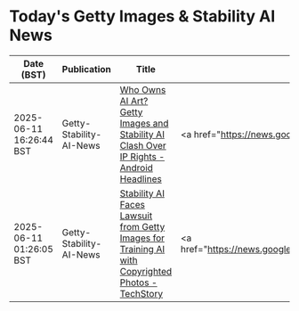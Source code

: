 # Today's Getty Images & Stability AI News

| Date (BST) | Publication | Title | Summary |
|------------|-------------|-------|---------|
| 2025-06-11 16:26:44 BST | Getty-Stability-AI-News | [Who Owns AI Art? Getty Images and Stability AI Clash Over IP Rights - Android Headlines](https://news.google.com/rss/articles/CBMisAFBVV95cUxOTkNzN0ZVaTJkYlBOWTNxV09CVWVkemZRMFZtTFllemlvOWNRcVVmR1c4OHpqVHRoVHRDblBYa0ZINDROay1abGhjalgwT01xLTRiakYwdzBPckJjWU9IeF96ZTFiTlRHRjNfZlpxZzJ4eXFGTGpKakZvc0E1bDBEOHV2eTBTcnhqS00ySGZVWXhkR1p5bTZXcUNOTGl5RnlrWEgzOG1mZlRsZGRzbEc1aQ?oc=5) | <a href="https://news.google.com/rss/articles/CBMisAFBVV95cUxOTkNzN0ZVaTJkYlBOWTNxV09CVWVkemZRMFZtTFllemlvOWNRcVVmR1c4OHpqVHRoVHRDblBYa0ZINDROay1abGhjalgwT01xLTRiakYwdzBPckJjWU9IeF96ZTFiTlRHRjNfZlpxZz... |
| 2025-06-11 01:26:05 BST | Getty-Stability-AI-News | [Stability AI Faces Lawsuit from Getty Images for Training AI with Copyrighted Photos - TechStory](https://news.google.com/rss/articles/CBMiqgFBVV95cUxPTjZxU2J1QkpWa1h2T3AyTV82ZTktVURPb3o2V2l2MUFJSlVaX01aUElmTk9TbWFOaEtzQVVGX3ZDa2FrSGdjSEJZTWlyWnl2ODdFcVdSZnN1dmtlWnFnQzZORDk3UXlQMzhfWnlodWpQbmpCbTYwM1lfVVdPTEdLS1JjWllhTTR0MFBybFZGWFo0QnFWNzVZaThIYjg0ZE9Ud3E0NXphczliUQ?oc=5) | <a href="https://news.google.com/rss/articles/CBMiqgFBVV95cUxPTjZxU2J1QkpWa1h2T3AyTV82ZTktVURPb3o2V2l2MUFJSlVaX01aUElmTk9TbWFOaEtzQVVGX3ZDa2FrSGdjSEJZTWlyWnl2ODdFcVdSZnN1dmtlWnFnQzZORDk3UXlQMzhfWnlodW... |

